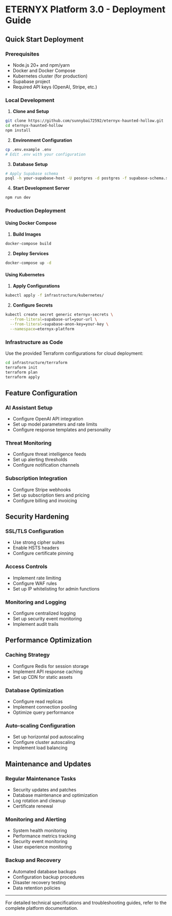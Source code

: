 # ETERNYX Platform 3.0 - Deployment Guide

## Quick Start Deployment

### Prerequisites

- Node.js 20+ and npm/yarn
- Docker and Docker Compose
- Kubernetes cluster (for production)
- Supabase project
- Required API keys (OpenAI, Stripe, etc.)

### Local Development

1. **Clone and Setup**
```bash
git clone https://github.com/sunnybai72592/eternyx-haunted-hollow.git
cd eternyx-haunted-hollow
npm install
```

2. **Environment Configuration**
```bash
cp .env.example .env
# Edit .env with your configuration
```

3. **Database Setup**
```bash
# Apply Supabase schema
psql -h your-supabase-host -U postgres -d postgres -f supabase-schema.sql
```

4. **Start Development Server**
```bash
npm run dev
```

### Production Deployment

#### Using Docker Compose

1. **Build Images**
```bash
docker-compose build
```

2. **Deploy Services**
```bash
docker-compose up -d
```

#### Using Kubernetes

1. **Apply Configurations**
```bash
kubectl apply -f infrastructure/kubernetes/
```

2. **Configure Secrets**
```bash
kubectl create secret generic eternyx-secrets \
  --from-literal=supabase-url=your-url \
  --from-literal=supabase-anon-key=your-key \
  --namespace=eternyx-platform
```

### Infrastructure as Code

Use the provided Terraform configurations for cloud deployment:

```bash
cd infrastructure/terraform
terraform init
terraform plan
terraform apply
```

## Feature Configuration

### AI Assistant Setup
- Configure OpenAI API integration
- Set up model parameters and rate limits
- Configure response templates and personality

### Threat Monitoring
- Configure threat intelligence feeds
- Set up alerting thresholds
- Configure notification channels

### Subscription Integration
- Configure Stripe webhooks
- Set up subscription tiers and pricing
- Configure billing and invoicing

## Security Hardening

### SSL/TLS Configuration
- Use strong cipher suites
- Enable HSTS headers
- Configure certificate pinning

### Access Controls
- Implement rate limiting
- Configure WAF rules
- Set up IP whitelisting for admin functions

### Monitoring and Logging
- Configure centralized logging
- Set up security event monitoring
- Implement audit trails

## Performance Optimization

### Caching Strategy
- Configure Redis for session storage
- Implement API response caching
- Set up CDN for static assets

### Database Optimization
- Configure read replicas
- Implement connection pooling
- Optimize query performance

### Auto-scaling Configuration
- Set up horizontal pod autoscaling
- Configure cluster autoscaling
- Implement load balancing

## Maintenance and Updates

### Regular Maintenance Tasks
- Security updates and patches
- Database maintenance and optimization
- Log rotation and cleanup
- Certificate renewal

### Monitoring and Alerting
- System health monitoring
- Performance metrics tracking
- Security event monitoring
- User experience monitoring

### Backup and Recovery
- Automated database backups
- Configuration backup procedures
- Disaster recovery testing
- Data retention policies

---

For detailed technical specifications and troubleshooting guides, refer to the complete platform documentation.

